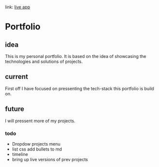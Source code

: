 link: [live app](https:/jst.dev/)

# Portfolio

## idea
This is my personal portfolio. It is based on the idea of showcasing the technologies and solutions of projects.

## current
First off I have focused on pressenting the tech-stack this portfolio is build on. 

## future
I will pressent more of my projects.

### todo
- Dropdow projects menu
- list css add bullets to md
- timeline
- bring up live versions of prev projects
